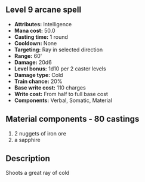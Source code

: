 ## Level 9 arcane spell

- **Attributes:** Intelligence
- **Mana cost:** 50.0
- **Casting time:** 1 round
- **Cooldown:** None
- **Targeting:** Ray in selected direction
- **Range:** 60'
- **Damage:** 20d6
- **Level bonus:** 1d10 per 2 caster levels
- **Damage type:** Cold
- **Train chance:** 20%
- **Base write cost:** 110 charges
- **Write cost:** From half to full base cost
- **Components:** Verbal, Somatic, Material

## Material components - 80 castings

1. 2 nuggets of iron ore
2. a sapphire

## Description

Shoots a great ray of cold
